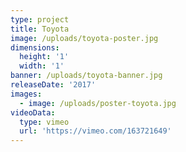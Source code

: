 ```yaml
---
type: project
title: Toyota
image: /uploads/toyota-poster.jpg
dimensions:
  height: '1'
  width: '1'
banner: /uploads/toyota-banner.jpg
releaseDate: '2017'
images:
  - image: /uploads/poster-toyota.jpg
videoData:
  type: vimeo
  url: 'https://vimeo.com/163721649'
---
```


